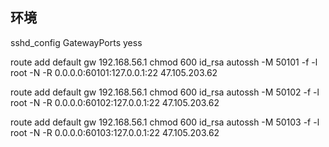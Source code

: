 

## 环境

sshd_config GatewayPorts yess

route add default gw 192.168.56.1
chmod  600 id_rsa
autossh -M 50101 -f  -l root -N  -R 0.0.0.0:60101:127.0.0.1:22 47.105.203.62

route add default gw 192.168.56.1
chmod  600 id_rsa
autossh -M 50102 -f  -l root -N  -R 0.0.0.0:60102:127.0.0.1:22 47.105.203.62

route add default gw 192.168.56.1
chmod  600 id_rsa
autossh -M 50103 -f  -l root -N  -R 0.0.0.0:60103:127.0.0.1:22 47.105.203.62
